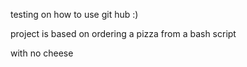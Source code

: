 testing on how to use git hub :)


project is based on ordering a pizza from a bash script 

with no cheese
